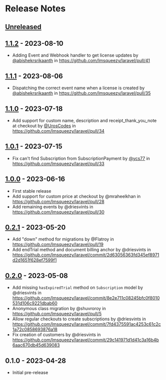 # Release Notes

## [Unreleased](https://github.com/lmsqueezy/laravel/compare/1.1.2...main)

## [1.1.2](https://github.com/lmsqueezy/laravel/compare/1.1.1...1.1.2) - 2023-08-10

- Adding Event and Webhook handler to get license updates by [@abishekrsrikaanth](https://github.com/abishekrsrikaanth) in https://github.com/lmsqueezy/laravel/pull/41

## [1.1.1](https://github.com/lmsqueezy/laravel/compare/1.1.0...1.1.1) - 2023-08-06

- Dispatching the correct event name when a license is created by [@abishekrsrikaanth](https://github.com/abishekrsrikaanth) in https://github.com/lmsqueezy/laravel/pull/35

## [1.1.0](https://github.com/lmsqueezy/laravel/compare/1.0.1...1.1.0) - 2023-07-18

- Add support for custom name, description and receipt_thank_you_note at checkout by [@UrosCodes](https://github.com/UrosCodes) in https://github.com/lmsqueezy/laravel/pull/34

## [1.0.1](https://github.com/lmsqueezy/laravel/compare/1.0.0...1.0.1) - 2023-07-15

- Fix can't find Subscription from SubscriptionPayment by [@ycs77](https://github.com/ycs77) in https://github.com/lmsqueezy/laravel/pull/33

## [1.0.0](https://github.com/lmsqueezy/laravel/compare/0.2.1...1.0.0) - 2023-06-16

- First stable release
- Add support for custom price at checkout by @mraheelkhan in https://github.com/lmsqueezy/laravel/pull/28
- Add remaining events by @driesvints in https://github.com/lmsqueezy/laravel/pull/30

## [0.2.1](https://github.com/lmsqueezy/laravel/compare/0.2.0...0.2.1) - 2023-05-20

- Add "down" method for migrations by @Flatroy in https://github.com/lmsqueezy/laravel/pull/19
- Add endTrial method and document billing anchor by @driesvints in https://github.com/lmsqueezy/laravel/commit/2d63056363fd345ef8971d2d1651f628ef7599f1

## [0.2.0](https://github.com/lmsqueezy/laravel/compare/0.1.0...0.2.0) - 2023-05-08

- Add missing `hasExpiredTrial` method on `Subscription` model by @driesvints in https://github.com/lmsqueezy/laravel/commit/8e2e711c08245bfc0f8010531d106c9221dbab60
- Anonymous class migration by @shuvroroy in https://github.com/lmsqueezy/laravel/pull/5
- Allow regular checkouts to create subscriptions by @driesvints in https://github.com/lmsqueezy/laravel/commit/7fd4375591ac4253c61c2c1a72c0858693876a18
- Fix creation of customers by @driesvints in https://github.com/lmsqueezy/laravel/commit/29c141971d1d41c3a16b4b6aac670db45d639083

## 0.1.0 - 2023-04-28

- Initial pre-release
